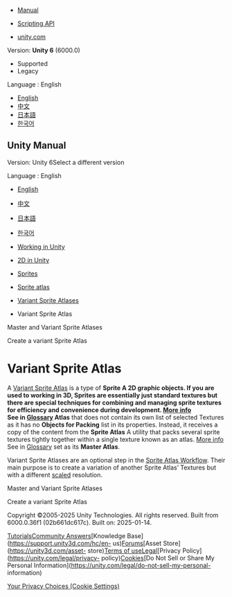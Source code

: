 [](https://docs.unity3d.com)

  * [Manual](../Manual/index.html)
  * [Scripting API](../ScriptReference/index.html)

  * [unity.com](https://unity.com/)

Version: **Unity 6** (6000.0)

  * Supported
  * Legacy

Language : English

  * [English](/Manual/sprite/atlas/master-variant/variant-sprite-atlas.html)
  * [中文](/cn/current/Manual/sprite/atlas/master-variant/variant-sprite-atlas.html)
  * [日本語](/ja/current/Manual/sprite/atlas/master-variant/variant-sprite-atlas.html)
  * [한국어](/kr/current/Manual/sprite/atlas/master-variant/variant-sprite-atlas.html)

[](https://docs.unity3d.com)

## Unity Manual

Version: Unity 6Select a different version

Language : English

  * [English](/Manual/sprite/atlas/master-variant/variant-sprite-atlas.html)
  * [中文](/cn/current/Manual/sprite/atlas/master-variant/variant-sprite-atlas.html)
  * [日本語](/ja/current/Manual/sprite/atlas/master-variant/variant-sprite-atlas.html)
  * [한국어](/kr/current/Manual/sprite/atlas/master-variant/variant-sprite-atlas.html)

  * [Working in Unity](../../../working-in-unity.html)
  * [2D in Unity](../../../Unity2D.html)
  * [Sprites](../../../sprite/sprite-landing.html)
  * [Sprite atlas](../../../sprite/atlas/atlas-landing.html)
  * [Variant Sprite Atlases](../../../sprite/atlas/master-variant/master-variant-landing.html)
  * Variant Sprite Atlas

[](../../../sprite/atlas/master-variant/master-variant-sprite-atlases.html)

Master and Variant Sprite Atlases

[](../../../sprite/atlas/master-variant/create-variant-sprite-atlas.html)

Create a variant Sprite Atlas

# Variant Sprite Atlas

A [Variant Sprite Atlas](master-variant-sprite-atlases.html) is a type of
****Sprite** A 2D graphic objects. If you are used to working in 3D, Sprites
are essentially just standard textures but there are special techniques for
combining and managing sprite textures for efficiency and convenience during
development. [More info](../../../sprite/sprite-landing.html)  
See in [Glossary](../../../Glossary.html#Sprite) Atlas** that does not contain
its own list of selected Textures as it has no **Objects for Packing** list in
its properties. Instead, it receives a copy of the content from the **Sprite
Atlas** A utility that packs several sprite textures tightly together within a
single texture known as an atlas. [More
info](../../../sprite/atlas/v2/v2-landing.html)  
See in [Glossary](../../../Glossary.html#SpriteAtlas) set as its **Master
Atlas**.

Variant Sprite Atlases are an optional step in the [Sprite Atlas
Workflow](../workflow/sprite-atlas-workflow.html). Their main purpose is to
create a variation of another Sprite Atlas’ Textures but with a different
[scaled](scale-textures-variant-sprite-atlas.html) resolution.

[](../../../sprite/atlas/master-variant/master-variant-sprite-atlases.html)

Master and Variant Sprite Atlases

[](../../../sprite/atlas/master-variant/create-variant-sprite-atlas.html)

Create a variant Sprite Atlas

Copyright ©2005-2025 Unity Technologies. All rights reserved. Built from
6000.0.36f1 (02b661dc617c). Built on: 2025-01-14.

[Tutorials](https://learn.unity.com/)[Community
Answers](https://answers.unity3d.com)[Knowledge
Base](https://support.unity3d.com/hc/en-
us)[Forums](https://forum.unity3d.com)[Asset Store](https://unity3d.com/asset-
store)[Terms of
use](https://docs.unity3d.com/Manual/TermsOfUse.html)[Legal](https://unity.com/legal)[Privacy
Policy](https://unity.com/legal/privacy-
policy)[Cookies](https://unity.com/legal/cookie-policy)[Do Not Sell or Share
My Personal Information](https://unity.com/legal/do-not-sell-my-personal-
information)

[Your Privacy Choices (Cookie Settings)](javascript:void\(0\);)

